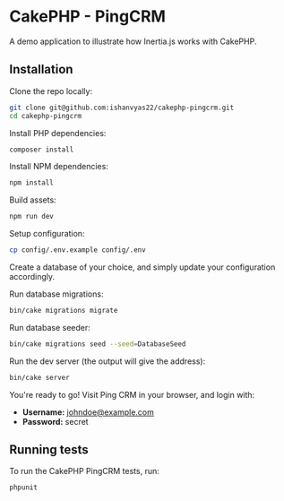 # CakePHP - PingCRM

A demo application to illustrate how Inertia.js works with CakePHP.

## Installation

Clone the repo locally:

```sh
git clone git@github.com:ishanvyas22/cakephp-pingcrm.git
cd cakephp-pingcrm
```

Install PHP dependencies:

```sh
composer install
```

Install NPM dependencies:

```sh
npm install
```

Build assets:

```sh
npm run dev
```

Setup configuration:

```sh
cp config/.env.example config/.env
```

Create a database of your choice, and simply update your configuration accordingly.

Run database migrations:

```sh
bin/cake migrations migrate
```

Run database seeder:

```sh
bin/cake migrations seed --seed=DatabaseSeed
```

Run the dev server (the output will give the address):

```sh
bin/cake server
```

You're ready to go! Visit Ping CRM in your browser, and login with:

- **Username:** johndoe@example.com
- **Password:** secret

## Running tests

To run the CakePHP PingCRM tests, run:

```
phpunit
```
